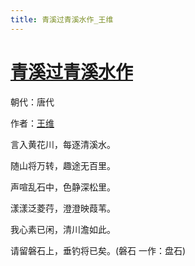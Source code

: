 ```yaml
---
title: 青溪过青溪水作_王维
---
```


# [青溪过青溪水作](http://so.gushiwen.org/view_5510.aspx)

朝代：唐代

作者：[王维](http://so.gushiwen.org/author_515.aspx)

言入黄花川，每逐清溪水。

随山将万转，趣途无百里。

声喧乱石中，色静深松里。

漾漾泛菱荇，澄澄映葭苇。

我心素已闲，清川澹如此。

请留磐石上，垂钓将已矣。(磐石 一作：盘石)